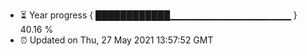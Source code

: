 - ⏳ Year progress { ████████████▁▁▁▁▁▁▁▁▁▁▁▁▁▁▁▁▁▁ } 40.16 %
- ⏰ Updated on Thu, 27 May 2021 13:57:52 GMT

